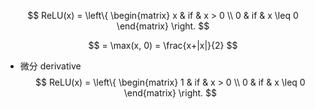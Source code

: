 $$
ReLU(x) =
\left\{
\begin{matrix}
x & if & x > 0 \\
0 & if & x \leq
0
\end{matrix}
\right.
$$

$$
= \max(x, 0) = \frac{x+|x|}{2}
$$
- 微分 derivative
$$
ReLU(x) =
\left\{
\begin{matrix}
1 & if & x > 0 \\
0 & if & x \leq
0
\end{matrix}
\right.
$$